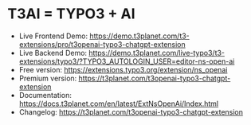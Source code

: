 # T3AI = TYPO3 + AI

- Live Frontend Demo: https://demo.t3planet.com/t3-extensions/pro/t3openai-typo3-chatgpt-extension
- Live Backend Demo: https://demo.t3planet.com/live-typo3/t3-extensions/typo3/?TYPO3_AUTOLOGIN_USER=editor-ns-open-ai
- Free version: https://extensions.typo3.org/extension/ns_openai
- Premium version: https://t3planet.com/t3openai-typo3-chatgpt-extension
- Documentation: https://docs.t3planet.com/en/latest/ExtNsOpenAi/Index.html
- Changelog: https://t3planet.com/t3openai-typo3-chatgpt-extension
